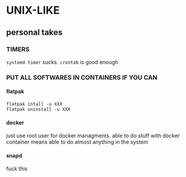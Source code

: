 # UNIX-LIKE

## personal takes

### TIMERS
`systemd timer` sucks. `crontab` is good enough

### PUT ALL SOFTWARES IN CONTAINERS IF YOU CAN

#### flatpak
```
flatpak intall -u XXX
flatpak uninstall -u XXX
```
#### docker
just use root user for docker managments. able to do stuff with docker container means able to do almost anything in the system

#### snapd
fuck this